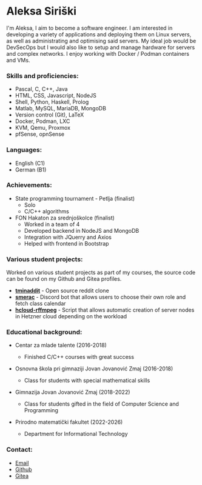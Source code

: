 # Aleksa Siriški
I'm Aleksa, I aim to become a software engineer. I am
interested in developing a variety of applications and
deploying them on Linux servers, as well as
administrating and optimising said servers.
My ideal job would be DevSecOps but I would also like
to setup and manage hardware for servers and complex networks.
I enjoy working with Docker / Podman containers and VMs.

### Skills and proficiencies:
- Pascal, C, C++, Java
- HTML, CSS, Javascript, NodeJS
- Shell, Python, Haskell, Prolog
- Matlab, MySQL, MariaDB, MongoDB
- Version control (Git), LaTeX
- Docker, Podman, LXC
- KVM, Qemu, Proxmox
- pfSense, opnSense

### Languages:
- English (C1)
- German (B1)

### Achievements:
- State programming tournament - Petlja (finalist)
	- Solo
	- C/C++ algorithms
- FON Hakaton za srednjoškolce (finalist)
	- Worked in a team of 4
	- Developed backend in NodeJS and MongoDB
	- Integration with JQuerry and Axios
	- Helped with frontend in Bootstrap

### Various student projects:
Worked on various student projects as part of my courses, the source code can be found on my Github and Gitea profiles.

- [**tminaddit**](https://github.com/aleksasiriski/tminaddit) - Open source reddit clone
- [**smerac**](https://github.com/aleksasiriski/smerac) - Discord bot that allows users to choose their own role and fetch class calendar
- [**hcloud-rffmpeg**](https://github.com/aleksasiriski/hcloud-rffmpeg) - Script that allows automatic creation of server nodes in Hetzner cloud depending on the workload

### Educational background:
- Centar za mlade talente (2016-2018)
	- Finished C/C++ courses with great success

- Osnovna škola pri gimnaziji Jovan Jovanović Zmaj (2016-2018)
	- Class for students with special mathematical skills

- Gimnazija Jovan Jovanović Zmaj (2018-2022)
	- Class for students gifted in the field of Computer Science and Programming

- Prirodno matematički fakultet (2022-2026)
	- Department for Informational Technology

### Contact:
- [Email](mailto:sir@tmina.org)
- [Github](github.com/aleksasiriski)
- [Gitea](gitea.tmina.org/aleksasiriski)
